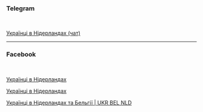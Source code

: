 ### Telegram
</br>


[Українці в Нідерландах (чат)](https://t.me/chat_ukrainians_nl)

***

### Facebook

</br>

[Українці в Нідерландах](https://www.facebook.com/groups/185986028708539/?ref=share)

[Українці в Нідерландах](https://www.facebook.com/groups/367534536788802/?ref=share)

[Українці в Нідерландах та Бельгії | UKR BEL NLD](https://www.facebook.com/groups/ukr.holland/?ref=share)